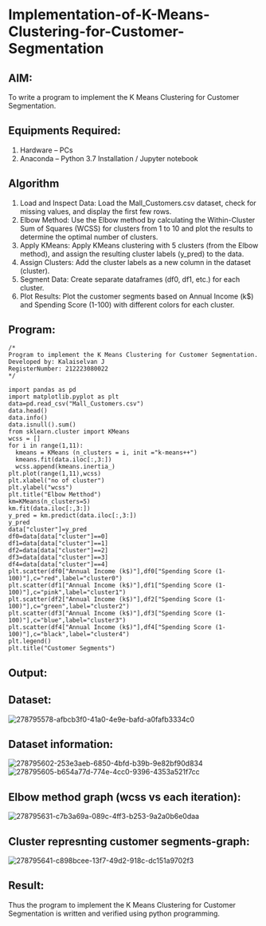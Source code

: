 # Implementation-of-K-Means-Clustering-for-Customer-Segmentation

## AIM:
To write a program to implement the K Means Clustering for Customer Segmentation.

## Equipments Required:
1. Hardware – PCs
2. Anaconda – Python 3.7 Installation / Jupyter notebook

## Algorithm
1. Load and Inspect Data: Load the Mall_Customers.csv dataset, check for missing values, and display the first few rows.
2. Elbow Method: Use the Elbow method by calculating the Within-Cluster Sum of Squares (WCSS) for clusters from 1 to 10 and plot the results to determine the optimal number of clusters.
3. Apply KMeans: Apply KMeans clustering with 5 clusters (from the Elbow method), and assign the resulting cluster labels (y_pred) to the data.
4. Assign Clusters: Add the cluster labels as a new column in the dataset (cluster).
5. Segment Data: Create separate dataframes (df0, df1, etc.) for each cluster.
6. Plot Results: Plot the customer segments based on Annual Income (k$) and Spending Score (1-100) with different colors for each cluster.
## Program:
```
/*
Program to implement the K Means Clustering for Customer Segmentation.
Developed by: Kalaiselvan J
RegisterNumber: 212223080022
*/
```
```
import pandas as pd
import matplotlib.pyplot as plt
data=pd.read_csv("Mall_Customers.csv")
data.head()
data.info()
data.isnull().sum()
from sklearn.cluster import KMeans
wcss = []
for i in range(1,11):
  kmeans = KMeans (n_clusters = i, init ="k-means++")
  kmeans.fit(data.iloc[:,3:])
  wcss.append(kmeans.inertia_)
plt.plot(range(1,11),wcss)
plt.xlabel("no of cluster")
plt.ylabel("wcss")
plt.title("Elbow Metthod")
km=KMeans(n_clusters=5)
km.fit(data.iloc[:,3:])
y_pred = km.predict(data.iloc[:,3:])
y_pred
data["cluster"]=y_pred
df0=data[data["cluster"]==0]
df1=data[data["cluster"]==1]
df2=data[data["cluster"]==2]
df3=data[data["cluster"]==3]
df4=data[data["cluster"]==4]
plt.scatter(df0["Annual Income (k$)"],df0["Spending Score (1-100)"],c="red",label="cluster0")
plt.scatter(df1["Annual Income (k$)"],df1["Spending Score (1-100)"],c="pink",label="cluster1")
plt.scatter(df2["Annual Income (k$)"],df2["Spending Score (1-100)"],c="green",label="cluster2")
plt.scatter(df3["Annual Income (k$)"],df3["Spending Score (1-100)"],c="blue",label="cluster3")
plt.scatter(df4["Annual Income (k$)"],df4["Spending Score (1-100)"],c="black",label="cluster4")
plt.legend()
plt.title("Customer Segments")

```

## Output:
## Dataset:

![278795578-afbcb3f0-41a0-4e9e-bafd-a0fafb3334c0](https://github.com/charumathiramesh/Implementation-of-K-Means-Clustering-for-Customer-Segmentation/assets/120204455/ed5b0fe2-4e98-43bd-9b21-f3468d493335)

## Dataset information:
![278795602-253e3aeb-6850-4bfd-b39b-9e82bf90d834](https://github.com/charumathiramesh/Implementation-of-K-Means-Clustering-for-Customer-Segmentation/assets/120204455/8d4aa9d8-45dd-4539-8271-f7da5d00dc99)
![278795605-b654a77d-774e-4cc0-9396-4353a521f7cc](https://github.com/charumathiramesh/Implementation-of-K-Means-Clustering-for-Customer-Segmentation/assets/120204455/f3c984b3-7e9b-4852-9552-a4026fbfd52d)




## Elbow method graph (wcss vs each iteration):
![278795631-c7b3a69a-089c-4ff3-b253-9a2a0b6e0daa](https://github.com/charumathiramesh/Implementation-of-K-Means-Clustering-for-Customer-Segmentation/assets/120204455/65a43453-3ac2-4bea-8187-97cb6cc060d1)


## Cluster represnting customer segments-graph:

![278795641-c898bcee-13f7-49d2-918c-dc151a9702f3](https://github.com/charumathiramesh/Implementation-of-K-Means-Clustering-for-Customer-Segmentation/assets/120204455/5796e66a-5977-4d88-857d-822ee784388d)


## Result:
Thus the program to implement the K Means Clustering for Customer Segmentation is written and verified using python programming.
